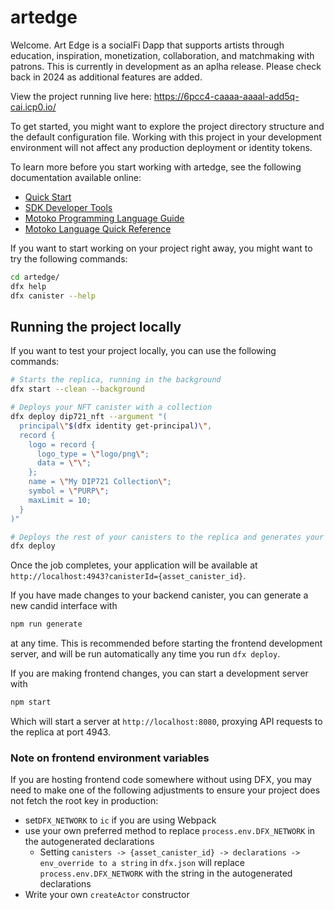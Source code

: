 # artedge

Welcome. Art Edge is a socialFi Dapp that supports artists through education, inspiration, monetization, collaboration, and matchmaking with patrons. This is currently in development as an aplha release. Please check back in 2024 as additional features are added.

View the project running live here: https://6pcc4-caaaa-aaaal-add5q-cai.icp0.io/

To get started, you might want to explore the project directory structure and the default configuration file. Working with this project in your development environment will not affect any production deployment or identity tokens.

To learn more before you start working with artedge, see the following documentation available online:

- [Quick Start](https://internetcomputer.org/docs/current/developer-docs/setup/deploy-locally)
- [SDK Developer Tools](https://internetcomputer.org/docs/current/developer-docs/setup/install)
- [Motoko Programming Language Guide](https://internetcomputer.org/docs/current/motoko/main/motoko)
- [Motoko Language Quick Reference](https://internetcomputer.org/docs/current/motoko/main/language-manual)

If you want to start working on your project right away, you might want to try the following commands:

```bash
cd artedge/
dfx help
dfx canister --help
```

## Running the project locally

If you want to test your project locally, you can use the following commands:

```bash
# Starts the replica, running in the background
dfx start --clean --background

# Deploys your NFT canister with a collection
dfx deploy dip721_nft --argument "(
  principal\"$(dfx identity get-principal)\", 
  record {
    logo = record {
      logo_type = \"logo/png\";
      data = \"\";
    };
    name = \"My DIP721 Collection\";
    symbol = \"PURP\";
    maxLimit = 10;
  }
)"

# Deploys the rest of your canisters to the replica and generates your candid interface
dfx deploy
```

Once the job completes, your application will be available at `http://localhost:4943?canisterId={asset_canister_id}`.

If you have made changes to your backend canister, you can generate a new candid interface with

```bash
npm run generate
```

at any time. This is recommended before starting the frontend development server, and will be run automatically any time you run `dfx deploy`.

If you are making frontend changes, you can start a development server with

```bash
npm start
```

Which will start a server at `http://localhost:8080`, proxying API requests to the replica at port 4943.

### Note on frontend environment variables

If you are hosting frontend code somewhere without using DFX, you may need to make one of the following adjustments to ensure your project does not fetch the root key in production:

- set`DFX_NETWORK` to `ic` if you are using Webpack
- use your own preferred method to replace `process.env.DFX_NETWORK` in the autogenerated declarations
  - Setting `canisters -> {asset_canister_id} -> declarations -> env_override to a string` in `dfx.json` will replace `process.env.DFX_NETWORK` with the string in the autogenerated declarations
- Write your own `createActor` constructor
